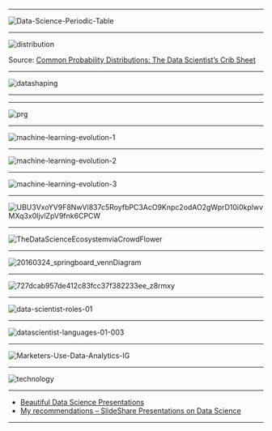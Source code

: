 

--------

![Data-Science-Periodic-Table](https://i2.wp.com/s3.amazonaws.com/assets.datacamp.com/blog_assets/Data-Science-Periodic-Table.png)

------

![distribution](http://blog.cloudera.com/wp-content/uploads/2015/12/distribution.png)


Source: [Common Probability Distributions: The Data Scientist’s Crib Sheet](https://blog.cloudera.com/blog/2015/12/common-probability-distributions-the-data-scientists-crib-sheet/)


--------
![datashaping](http://www.datashaping.com/x332.png)

-------
-------------

![prg](https://api.ning.com/files/iUa255heshidpDsSwfWRlUtCcHMETbzaB2Z-xm3yfFL22WrV5nEW3fGwgeIn63vwgfrnWnQrQmm3LqTEedLWjSQPcqjx8sts/prg.png)

-------------

![machine-learning-evolution-1](http://usblogs.pwc.com/emerging-technology/wp-content/uploads/2017/04/machine-learning-evolution-1.png)

---------
![machine-learning-evolution-2](http://usblogs.pwc.com/emerging-technology/wp-content/uploads/2017/04/machine-learning-evolution-2.png)

---------
![machine-learning-evolution-3](http://usblogs.pwc.com/emerging-technology/wp-content/uploads/2017/04/machine-learning-evolution-3.png)

---------
![UBU3VxoYV9F8NwVl837c5RoyfbPC3AcO9Knpc2odAO2gWprD10i0kplwvMXq3x0ljvlZpV9fnk6CPCW](https://api.ning.com/files/PSLA8DhTAUduGCJt*UBU3VxoYV9F8NwVl837c5RoyfbPC3AcO9Knpc2odAO2gWprD10i0kplwvMXq3x0ljvlZpV9fnk6CPCW/topr021200.jpg?width=750)

---------

![TheDataScienceEcosystemviaCrowdFlower](https://api.ning.com/files/HQSy6kXC6MoiZYNCmT-iz2eBR514y3GbJ5TYM8hRCFEwbl6s5Y-agWJnRF4eelrq85Nm1OdeVIffTDe4YWwdUEL31ZCDV6vb/TheDataScienceEcosystemviaCrowdFlower.jpg)

---------

![20160324_springboard_vennDiagram](https://www.springboard.com/blog/wp-content/uploads/2016/03/20160324_springboard_vennDiagram.png)

-------

![727dcab957de412c83fcc37f382233ee_z8rmxy](http://res.cloudinary.com/dyd911kmh/image/upload/f_auto,q_auto:best/v1523010085/main-qimg-727dcab957de412c83fcc37f382233ee_z8rmxy.png)

--------

![data-scientist-roles-01](https://www.betterbuys.com/wp-content/uploads/2016/05/data-scientist-roles-01.png)

-------

![datascientist-languages-01-003](https://www.betterbuys.com/wp-content/uploads/2016/05/datascientist-languages-01-003.png)

-------------

![Marketers-Use-Data-Analytics-IG](https://taxandbusinessonline.villanova.edu/wp-content/themes/ckg-blank-child/img/resources/business/Marketers-Use-Data-Analytics-IG.png)

-----------

![technology](
![technology](https://www.dataiku.com/dss/technology/technology.svg))

-----------

- [Beautiful Data Science Presentations](https://towardsdatascience.com/beautiful-data-science-presentations-9e9d8fd91446)
- [My recommendations – SlideShare Presentations on Data Science](https://www.slideshare.net/pormonde/data-scientists-are-all-lyers)


---------
